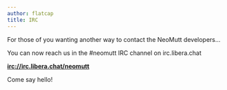```yaml
---
author: flatcap
title: IRC
---
```


For those of you wanting another way to contact the NeoMutt developers...

You can now reach us in the #neomutt IRC channel on irc.libera.chat

[**irc://irc.libera.chat/neomutt**](https://kiwiirc.com/nextclient/irc.libera.chat/#neomutt)

Come say hello!

